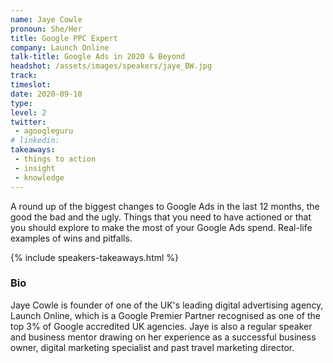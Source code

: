 ```yaml
---
name: Jaye Cowle
pronoun: She/Her
title: Google PPC Expert  
company: Launch Online
talk-title: Google Ads in 2020 & Beyond
headshot: /assets/images/speakers/jaye_BW.jpg
track: 
timeslot: 
date: 2020-09-10
type: 
level: 2
twitter:
 - agoogleguru
# linkedin: 
takeaways:
 - things to action 
 - insight
 - knowledge  
---
```


<p>A round up of the biggest changes to Google Ads in the last 12 months, the good the bad and the ugly. 
Things that you need to have actioned or that you should explore to make the most of your Google Ads 
spend. Real-life examples of wins and pitfalls.</p>

{% include speakers-takeaways.html %}

<h3>Bio</h3>
<p>Jaye Cowle is founder of one of the UK's leading digital advertising agency, Launch Online, which 
is a Google Premier Partner recognised as one of the top 3% of Google accredited UK agencies. Jaye is 
also a regular speaker and business mentor drawing on her experience as a successful business owner, 
digital marketing specialist and past travel marketing director.</p>